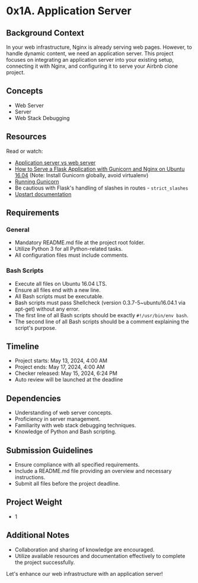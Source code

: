 # 0x1A. Application Server

## Background Context
In your web infrastructure, Nginx is already serving web pages. However, to handle dynamic content, we need an application server. This project focuses on integrating an application server into your existing setup, connecting it with Nginx, and configuring it to serve your Airbnb clone project.

## Concepts
- Web Server
- Server
- Web Stack Debugging

## Resources
Read or watch:
- [Application server vs web server](https://www.nginx.com/resources/glossary/application-server-vs-web-server/)
- [How to Serve a Flask Application with Gunicorn and Nginx on Ubuntu 16.04](https://www.digitalocean.com/community/tutorials/how-to-serve-flask-applications-with-gunicorn-and-nginx-on-ubuntu-16-04)
  (Note: Install Gunicorn globally, avoid virtualenv)
- [Running Gunicorn](https://docs.gunicorn.org/en/stable/run.html)
- Be cautious with Flask's handling of slashes in routes - `strict_slashes`
- [Upstart documentation](http://upstart.ubuntu.com/cookbook/)

## Requirements
### General
- Mandatory README.md file at the project root folder.
- Utilize Python 3 for all Python-related tasks.
- All configuration files must include comments.
  
### Bash Scripts
- Execute all files on Ubuntu 16.04 LTS.
- Ensure all files end with a new line.
- All Bash scripts must be executable.
- Bash scripts must pass Shellcheck (version 0.3.7-5~ubuntu16.04.1 via apt-get) without any error.
- The first line of all Bash scripts should be exactly `#!/usr/bin/env bash`.
- The second line of all Bash scripts should be a comment explaining the script's purpose.

## Timeline
- Project starts: May 13, 2024, 4:00 AM
- Project ends: May 17, 2024, 4:00 AM
- Checker released: May 15, 2024, 6:24 PM
- Auto review will be launched at the deadline

## Dependencies
- Understanding of web server concepts.
- Proficiency in server management.
- Familiarity with web stack debugging techniques.
- Knowledge of Python and Bash scripting.

## Submission Guidelines
- Ensure compliance with all specified requirements.
- Include a README.md file providing an overview and necessary instructions.
- Submit all files before the project deadline.

## Project Weight
- 1

## Additional Notes
- Collaboration and sharing of knowledge are encouraged.
- Utilize available resources and documentation effectively to complete the project successfully.

Let's enhance our web infrastructure with an application server!
